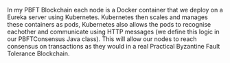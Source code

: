 In my PBFT Blockchain each node is a Docker container that we deploy on a Eureka server using Kubernetes. Kubernetes then scales and manages these containers as pods, Kubernetes also allows the pods to recognise eachother and communicate using HTTP messages (we define this logic in our PBFTConsensus Java class). This will allow our nodes to reach consensus on transactions as they would in a real Practical Byzantine Fault Tolerance Blockchain.
